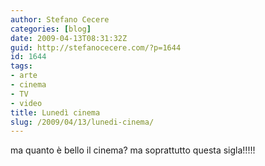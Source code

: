 ```yaml
---
author: Stefano Cecere
categories: [blog]
date: 2009-04-13T08:31:32Z
guid: http://stefanocecere.com/?p=1644
id: 1644
tags:
- arte
- cinema
- TV
- video
title: Lunedì cinema
slug: /2009/04/13/lunedi-cinema/
---
```


ma quanto è bello il cinema? ma soprattutto questa sigla!!!!!